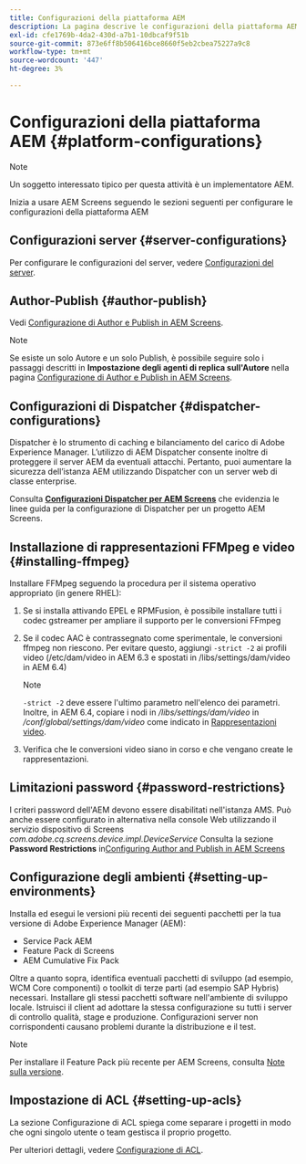 ```yaml
---
title: Configurazioni della piattaforma AEM
description: La pagina descrive le configurazioni della piattaforma AEM
exl-id: cfe1769b-4da2-430d-a7b1-10dbcaf9f51b
source-git-commit: 873e6ff8b506416bce8660f5eb2cbea75227a9c8
workflow-type: tm+mt
source-wordcount: '447'
ht-degree: 3%

---
```


# Configurazioni della piattaforma AEM {#platform-configurations}

>[!NOTE]
>
>Un soggetto interessato tipico per questa attività è un implementatore AEM.

Inizia a usare AEM Screens seguendo le sezioni seguenti per configurare le configurazioni della piattaforma AEM

## Configurazioni server {#server-configurations}

Per configurare le configurazioni del server, vedere [Configurazioni del server](https://experienceleague.adobe.com/en/docs/experience-manager-screens/user-guide/administering/configuring-screens-introduction#ServerConfiguration).

## Author-Publish {#author-publish}

Vedi [Configurazione di Author e Publish in AEM Screens](https://experienceleague.adobe.com/en/docs/experience-manager-screens/user-guide/administering/author-publish/author-and-publish).

>[!NOTE]
>
>Se esiste un solo Autore e un solo Publish, è possibile seguire solo i passaggi descritti in **Impostazione degli agenti di replica sull&#39;Autore** nella pagina [Configurazione di Author e Publish in AEM Screens](https://experienceleague.adobe.com/en/docs/experience-manager-screens/user-guide/administering/author-publish/author-and-publish).

## Configurazioni di Dispatcher {#dispatcher-configurations}

Dispatcher è lo strumento di caching e bilanciamento del carico di Adobe Experience Manager. L’utilizzo di AEM Dispatcher consente inoltre di proteggere il server AEM da eventuali attacchi. Pertanto, puoi aumentare la sicurezza dell’istanza AEM utilizzando Dispatcher con un server web di classe enterprise.

Consulta **[Configurazioni Dispatcher per AEM Screens](https://experienceleague.adobe.com/en/docs/experience-manager-screens/user-guide/administering/dispatcher-configurations-aem-screens)** che evidenzia le linee guida per la configurazione di Dispatcher per un progetto AEM Screens.

## Installazione di rappresentazioni FFMpeg e video {#installing-ffmpeg}

Installare FFMpeg seguendo la procedura per il sistema operativo appropriato (in genere RHEL):

1. Se si installa attivando EPEL e RPMFusion, è possibile installare tutti i codec gstreamer per ampliare il supporto per le conversioni FFmpeg
1. Se il codec AAC è contrassegnato come sperimentale, le conversioni ffmpeg non riescono. Per evitare questo, aggiungi `-strict -2` ai profili video (/etc/dam/video in AEM 6.3 e spostati in /libs/settings/dam/video in AEM 6.4)

   >[!NOTE]
   >
   >`-strict -2` deve essere l&#39;ultimo parametro nell&#39;elenco dei parametri. Inoltre, in AEM 6.4, copiare i nodi in */libs/settings/dam/video* in */conf/global/settings/dam/video* come indicato in [Rappresentazioni video](https://experienceleague.adobe.com/en/docs/experience-manager-screens/user-guide/authoring/product-features/generating-renditions).
1. Verifica che le conversioni video siano in corso e che vengano create le rappresentazioni.

## Limitazioni password {#password-restrictions}

I criteri password dell&#39;AEM devono essere disabilitati nell&#39;istanza AMS. Può anche essere configurato in alternativa nella console Web utilizzando il servizio dispositivo di Screens *com.adobe.cq.screens.device.impl.DeviceService*
Consulta la sezione **Password Restrictions** in[Configuring Author and Publish in AEM Screens](https://experienceleague.adobe.com/en/docs/experience-manager-screens/user-guide/administering/author-publish/author-and-publish)

## Configurazione degli ambienti {#setting-up-environments}

Installa ed esegui le versioni più recenti dei seguenti pacchetti per la tua versione di Adobe Experience Manager (AEM):

* Service Pack AEM
* Feature Pack di Screens
* AEM Cumulative Fix Pack

Oltre a quanto sopra, identifica eventuali pacchetti di sviluppo (ad esempio, WCM Core
componenti) o toolkit di terze parti (ad esempio SAP Hybris) necessari.
Installare gli stessi pacchetti software nell&#39;ambiente di sviluppo locale. Istruisci il client ad adottare la stessa configurazione su tutti i server di controllo qualità, stage e produzione. Configurazioni server non corrispondenti causano problemi durante la distribuzione e il test.

>[!NOTE]
>
>Per installare il Feature Pack più recente per AEM Screens, consulta [Note sulla versione](https://experienceleague.adobe.com/it/docs/experience-manager-screens/user-guide/aem-screens-introduction).

## Impostazione di ACL {#setting-up-acls}

La sezione Configurazione di ACL spiega come separare i progetti in modo che ogni singolo utente o team gestisca il proprio progetto.

Per ulteriori dettagli, vedere [Configurazione di ACL](https://experienceleague.adobe.com/en/docs/experience-manager-screens/user-guide/administering/setting-up-acls).
